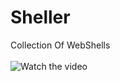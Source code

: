 # Sheller
Collection Of WebShells
<br><br>
![Watch the video](http://s7.picofile.com/file/8391244050/photo.jpg)
